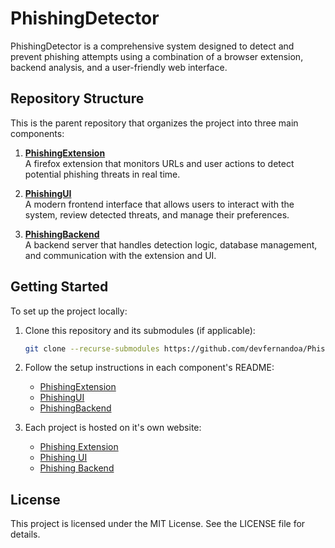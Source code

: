 # PhishingDetector

PhishingDetector is a comprehensive system designed to detect and prevent phishing attempts using a combination of a browser extension, backend analysis, and a user-friendly web interface.

## Repository Structure

This is the parent repository that organizes the project into three main components:

1. **[PhishingExtension](./PhishingExtension)**  
   A firefox extension that monitors URLs and user actions to detect potential phishing threats in real time.

2. **[PhishingUI](./PhishingUI)**  
   A modern frontend interface that allows users to interact with the system, review detected threats, and manage their preferences.

3. **[PhishingBackend](./PhishingBackend)**  
   A backend server that handles detection logic, database management, and communication with the extension and UI.

## Getting Started

To set up the project locally:

1. Clone this repository and its submodules (if applicable):

   ```bash
   git clone --recurse-submodules https://github.com/devfernandoa/PhishingDetector.git
   ```

2. Follow the setup instructions in each component's README:
   - [PhishingExtension](./PhishingExtension/README.md)
   - [PhishingUI](./PhishingUI/README.md)
   - [PhishingBackend](./PhishingBackend/README.md)

3. Each project is hosted on it's own website:
   - [Phishing Extension](https://addons.mozilla.org/en-US/firefox/addon/phishing-detector-extension/)
   - [Phishing UI](https://phishing.fernandoa.dev/)
   - [Phishing Backend](https://phishingdetector-production-a575.up.railway.app/analyze?url=google.com)

## License

This project is licensed under the MIT License. See the LICENSE file for details.
